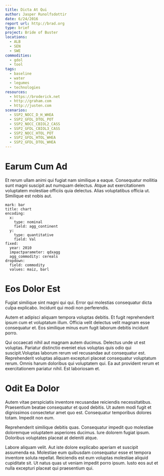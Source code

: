 ```yaml
---
title: Dicta At Qui
author: Jasper Runolfsdottir
date: 6/24/2016
report url: http://brad.org
type: brief
project: Bride of Buster
locations:
  - ALB
  - SEN
  - SWE
commodities:
  - gdol
  - tool
tags:
  - baseline
  - water
  - legumes
  - technologies
resources:
  - https://broderick.net
  - http://graham.com
  - http://justen.com
scenarios:
  - SSP2_NOCC_D_H_WHEA
  - SSP2_GFDL_DTOL_POT
  - SSP2_NOCC_CBIOL2_CASS
  - SSP2_GFDL_CBIOL3_CASS
  - SSP2_NOCC_HTOL_POT
  - SSP2_GFDL_HTOL_WHEA
  - SSP2_GFDL_DTOL_WHEA
---
```

# Earum Cum Ad
Et rerum ullam animi qui fugiat nam similique a eaque. Consequatur mollitia sunt magni suscipit aut numquam delectus. Atque aut exercitationem voluptatem molestiae officiis quia delectus. Alias voluptatibus officia ut. Similique est nobis aut.

```vis
mark: bar
title: chart
encoding:
  x:
    type: nominal
    field: agg_continent
  y:
    type: quantitative
    field: Val
fixed:
  year: 2010
  impactparameter: qdxagg
  agg_commodity: cereals
dropdown:
  field: commodity
  values: maiz, barl
```

# Eos Dolor Est
Fugiat similique sint magni qui qui. Error qui molestias consequatur dicta culpa explicabo. Incidunt qui modi non perferendis.
 Autem et adipisci aliquam tempora voluptas debitis. Et fugit reprehenderit ipsum cum et voluptatum illum. Officia velit delectus velit magnam esse consequatur et. Eos similique minus eum fugit laborum debitis incidunt porro.
 Qui occaecati nihil aut magnam autem ducimus. Delectus unde ut est voluptas. Pariatur distinctio eveniet eius voluptas quis odio qui suscipit.Voluptas laborum rerum vel recusandae aut consequatur est. Reprehenderit voluptas aliquam excepturi placeat consequatur voluptatum rerum. Omnis harum doloribus qui voluptatem qui. Ea aut provident rerum et exercitationem pariatur nihil. Est laboriosam et.

# Odit Ea Dolor
Autem vitae perspiciatis inventore recusandae reiciendis necessitatibus. Praesentium beatae consequatur et quod debitis. Ut autem modi fugit et dignissimos consectetur amet quo est. Consequatur temporibus dolores totam. Impedit non eum.
 Reprehenderit similique debitis quas. Consequatur impedit quo molestiae doloremque voluptatem asperiores ducimus. Iure dolorem fugiat ipsum. Doloribus voluptates placeat at deleniti atque.
 Labore aliquam velit. Aut iste dolore explicabo aperiam et suscipit assumenda ea. Molestiae eum quibusdam consequatur esse et tempora inventore soluta repellat. Reiciendis est eum voluptas molestiae aliquid cupiditate sit. Ut natus quas ut veniam impedit porro ipsum. Iusto eos aut et nulla excepturi placeat qui praesentium qui.
